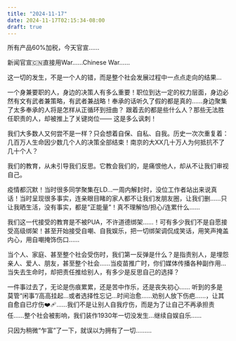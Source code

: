 ```yaml
---
title: "2024-11-17"
date: 2024-11-17T02:15:34-08:00
draft: true
---
```



所有产品60%加税，今天官宣……

新闻官宣🇨🇳直接用War……Chinese War……

这一切的发生，不是一个人的错，而是整个社会发展过程中一点点走向的结果…

一个身兼要职的人，身边的决策人有多么重要！职位到达一定的权力层面，身边必然有文有武者兼策略，有武者兼战略！奉承的话听久了假的都是真的……身边聚集了太多奉承的人将是怎样从正循环到扭曲？
跟着去的都是些什么人？那些无法胜任职责的人，却被推上了关键岗位—— 这是多么讽刺！

我们大多数人又何尝不是一样？只会想着自保、自私、自我。历史一次次重复着：几百万人生命因少数几个人的决策全部结束！南京的大XX几十万人为何抵抗不了几十个人？

我们的教育，从未引导我们反思。它教会我们的，是痛恨他人，却从不让我们审视自己。

疫情都沉默！当时很多同学聚集在LD…一周内解封时，没位工作者站出来说真话！当时呈现很多事实，连亲眼目睹的家人都不让我们发朋友圈，让我们删……只让我晒生活，没有事实，都是“正能量”！真不理解怕/担心/连累什么……

我们这一代接受的教育是不被PUA，不许道德绑架……！可有多少我们不是自愿接受高级绑架！甚至开始接受自嘲、自我娱乐，把一切绑架调侃成笑话，用笑声掩盖内心，用自嘲掩饰伤口……

当个人、家庭、甚至整个社会受伤时，我们第一反弹是什么？是指责别人，是埋怨亲人、爱人、朋友，甚至整个社会……当疫苗推广时，你们媒体传播各种副作用…当失去生命时，却把责任推给别人，有多少是反思自己的选择？

一件事过去了，无论是伤痕累累，还是苦中作乐，还是丧失初心…… 听到的多是莫管“闲事”/高高挂起…或者选择性忘记…时间治愈……劝别人放下伤疤……，让其自愈自已疗伤❤️‍🩹……我们不是让别人自我疗伤，而是为了让自己不再承担责任……整个社会被影响，我们装作1930年一切没发生…继续自娱自乐……

只因为稍微“乍富”了一下，就误以为拥有了一切………
